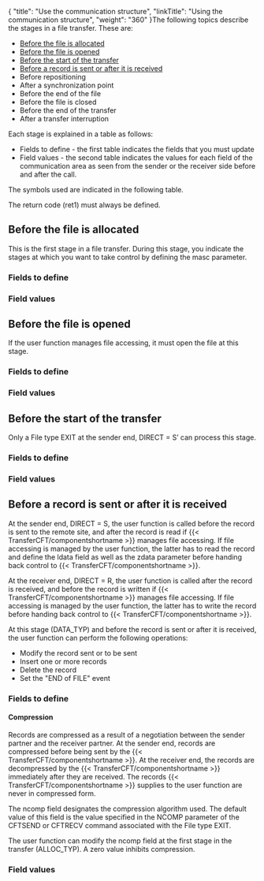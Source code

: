{
    "title": "Use the communication structure",
    "linkTitle": "Using the communication structure",
    "weight": "360"
}The following topics describe the stages in a file transfer. These are:

-   [Before
    the file is allocated](#Before_the_File_is_Allocated)
-   [Before
    the file is opened](#Before_the_File_is_Opened)
-   [Before
    the start of the transfer](#Before_the_Start_of_the_Transfer)
-   [Before
    a record is sent or after it is received](#Before_a_Record_is_Sent_or_After_it_is_Received)
-   Before
    repositioning
-   After
    a synchronization point
-   Before
    the end of the file
-   Before
    the file is closed
-   Before
    the end of the transfer
-   After
    a transfer interruption

Each stage is explained in a table as follows:

-   Fields to define - the first table indicates the fields that you must update
-   Field values - the second table indicates the
    values for each field of the communication area as seen from the sender
    or the receiver side before and after the call.  

The symbols used are indicated in the following table.

The return code (ret1) must always be defined.

<span id="Before_the_File_is_Allocated"></span>

## Before the file is allocated

This is the first stage in a file transfer. During this stage, you indicate
the stages at which you want to take control by defining the masc parameter.

<span id="Fields_to_define"></span>

### Fields to define

<span id="Field_values"></span>

### Field values

<span id="Before_the_File_is_Opened"></span>

## Before the file is opened

If the user function manages file accessing, it must open the file at
this stage.

### Fields to define

### Field values

<span id="Before_the_Start_of_the_Transfer"></span>

## Before the start of the transfer

Only a File type EXIT at the sender end, DIRECT = S’ can process this
stage.

### Fields to define

### Field values

<span id="Before_a_Record_is_Sent_or_After_it_is_Received"></span>

## Before a record is sent or after it is received

At the sender end, DIRECT =
S, the user function is called before the record is sent to the
remote site, and after the record is read if {{< TransferCFT/componentshortname  >}} manages file
accessing. If file accessing is managed by the user function, the latter
has to read the record and define the ldata field as well as the zdata
parameter before handing back control to {{< TransferCFT/componentshortname  >}}.

At the receiver end, DIRECT = R,
the user function is called after the record is received, and before the
record is written if {{< TransferCFT/componentshortname  >}} manages file accessing. If file accessing
is managed by the user function, the latter has to write the record before
handing back control to {{< TransferCFT/componentshortname  >}}.

At this stage (DATA\_TYP) and before the record is sent or after it is
received, the user function can perform the following operations:

-   Modify the record
    sent or to be sent
-   Insert one or more
    records
-   Delete the record
-   Set the "END
    of FILE" event

### Fields to define

#### Compression

Records are compressed as a result of a negotiation between the sender
partner and the receiver partner. At the
sender end, records are compressed before being sent by the {{< TransferCFT/componentshortname  >}}. At the receiver end, the
records are decompressed by the {{< TransferCFT/componentshortname  >}} immediately after
they are received. The records {{< TransferCFT/componentshortname  >}} supplies to the user function
are never in compressed form.

The ncomp field designates the compression algorithm used. The default
value of this field is the value specified in the NCOMP parameter of the
CFTSEND or CFTRECV command associated with the File type EXIT.

The user function can modify the ncomp field at the first stage in the
transfer (ALLOC\_TYP). A zero value inhibits compression.

### Field values

